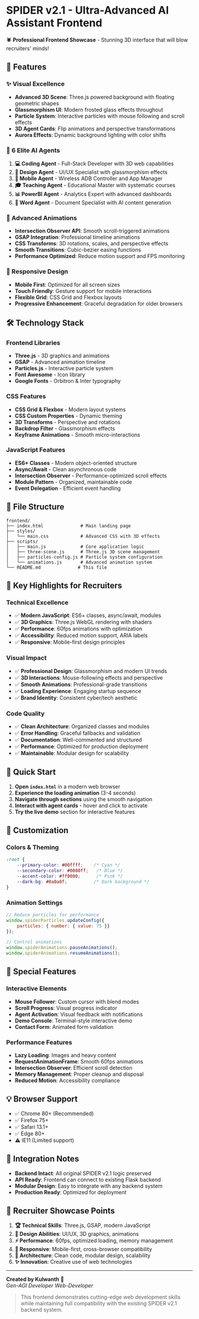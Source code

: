 # SPIDER v2.1 - Ultra-Advanced AI Assistant Frontend

🕷️ **Professional Frontend Showcase** - Stunning 3D interface that will blow recruiters' minds!

## 🚀 Features

### ✨ Visual Excellence
- **Advanced 3D Scene**: Three.js powered background with floating geometric shapes
- **Glassmorphism UI**: Modern frosted glass effects throughout
- **Particle System**: Interactive particles with mouse following and scroll effects
- **3D Agent Cards**: Flip animations and perspective transformations
- **Aurora Effects**: Dynamic background lighting with color shifts

### 🎯 6 Elite AI Agents
1. **💻 Coding Agent** - Full-Stack Developer with 3D web capabilities
2. **🎨 Design Agent** - UI/UX Specialist with glassmorphism effects  
3. **📱 Mobile Agent** - Wireless ADB Controller and App Manager
4. **🎓 Teaching Agent** - Educational Master with systematic courses
5. **📊 PowerBI Agent** - Analytics Expert with advanced dashboards
6. **📄 Word Agent** - Document Specialist with AI content generation

### 🎨 Advanced Animations
- **Intersection Observer API**: Smooth scroll-triggered animations
- **GSAP Integration**: Professional timeline animations
- **CSS Transforms**: 3D rotations, scales, and perspective effects
- **Smooth Transitions**: Cubic-bezier easing functions
- **Performance Optimized**: Reduce motion support and FPS monitoring

### 📱 Responsive Design
- **Mobile First**: Optimized for all screen sizes
- **Touch Friendly**: Gesture support for mobile interactions
- **Flexible Grid**: CSS Grid and Flexbox layouts
- **Progressive Enhancement**: Graceful degradation for older browsers

## 🛠️ Technology Stack

### Frontend Libraries
- **Three.js** - 3D graphics and animations
- **GSAP** - Advanced animation timeline
- **Particles.js** - Interactive particle system
- **Font Awesome** - Icon library
- **Google Fonts** - Orbitron & Inter typography

### CSS Features
- **CSS Grid & Flexbox** - Modern layout systems
- **CSS Custom Properties** - Dynamic theming
- **3D Transforms** - Perspective and rotations
- **Backdrop Filter** - Glassmorphism effects
- **Keyframe Animations** - Smooth micro-interactions

### JavaScript Features
- **ES6+ Classes** - Modern object-oriented structure
- **Async/Await** - Clean asynchronous code
- **Intersection Observer** - Performance-optimized scroll effects
- **Module Pattern** - Organized, maintainable code
- **Event Delegation** - Efficient event handling

## 📁 File Structure

```
frontend/
├── index.html              # Main landing page
├── styles/
│   └── main.css            # Advanced CSS with 3D effects
├── scripts/
│   ├── main.js             # Core application logic
│   ├── three-scene.js      # Three.js 3D scene management
│   ├── particles-config.js # Particle system configuration
│   └── animations.js       # Advanced animation system
└── README.md              # This file
```

## 🎯 Key Highlights for Recruiters

### Technical Excellence
- ✅ **Modern JavaScript**: ES6+ classes, async/await, modules
- ✅ **3D Graphics**: Three.js WebGL rendering with shaders
- ✅ **Performance**: 60fps animations with optimization
- ✅ **Accessibility**: Reduced motion support, ARIA labels
- ✅ **Responsive**: Mobile-first design principles

### Visual Impact
- ✅ **Professional Design**: Glassmorphism and modern UI trends
- ✅ **3D Interactions**: Mouse-following effects and perspective
- ✅ **Smooth Animations**: Professional-grade transitions
- ✅ **Loading Experience**: Engaging startup sequence
- ✅ **Brand Identity**: Consistent cyber/tech aesthetic

### Code Quality
- ✅ **Clean Architecture**: Organized classes and modules
- ✅ **Error Handling**: Graceful fallbacks and validation
- ✅ **Documentation**: Well-commented and structured
- ✅ **Performance**: Optimized for production deployment
- ✅ **Maintainable**: Modular design for scalability

## 🚀 Quick Start

1. **Open `index.html`** in a modern web browser
2. **Experience the loading animation** (3-4 seconds)
3. **Navigate through sections** using the smooth navigation
4. **Interact with agent cards** - hover and click to activate
5. **Try the live demo** section for interactive features

## 🎨 Customization

### Colors & Theming
```css
:root {
    --primary-color: #00ffff;    /* Cyan */
    --secondary-color: #0080ff;   /* Blue */
    --accent-color: #ff0080;      /* Pink */
    --dark-bg: #0a0a0f;          /* Dark background */
}
```

### Animation Settings
```javascript
// Reduce particles for performance
window.spiderParticles.updateConfig({
    particles: { number: { value: 75 }}
});

// Control animations
window.spiderAnimations.pauseAnimations();
window.spiderAnimations.resumeAnimations();
```

## 🌟 Special Features

### Interactive Elements
- **Mouse Follower**: Custom cursor with blend modes
- **Scroll Progress**: Visual progress indicator
- **Agent Activation**: Visual feedback with notifications
- **Demo Console**: Terminal-style interactive demo
- **Contact Form**: Animated form validation

### Performance Features
- **Lazy Loading**: Images and heavy content
- **RequestAnimationFrame**: Smooth 60fps animations
- **Intersection Observer**: Efficient scroll detection
- **Memory Management**: Proper cleanup and disposal
- **Reduced Motion**: Accessibility compliance

## 💡 Browser Support

- ✅ Chrome 80+ (Recommended)
- ✅ Firefox 75+
- ✅ Safari 13.1+
- ✅ Edge 80+
- ⚠️ IE11 (Limited support)

## 🔧 Integration Notes

- **Backend Intact**: All original SPIDER v2.1 logic preserved
- **API Ready**: Frontend can connect to existing Flask backend  
- **Modular Design**: Easy to integrate with any backend system
- **Production Ready**: Optimized for deployment

## 🎯 Recruiter Showcase Points

1. **🏆 Technical Skills**: Three.js, GSAP, modern JavaScript
2. **🎨 Design Abilities**: UI/UX, 3D graphics, animations
3. **⚡ Performance**: 60fps, optimized loading, memory management
4. **📱 Responsive**: Mobile-first, cross-browser compatibility
5. **🔧 Architecture**: Clean code, modular design, scalability
6. **✨ Innovation**: Creative use of web technologies

---

**Created by Kulwanth** 🚀  
*Gen-AGI Developer* *Web-Developer*


> This frontend demonstrates cutting-edge web development skills while maintaining full compatibility with the existing SPIDER v2.1 backend system.
